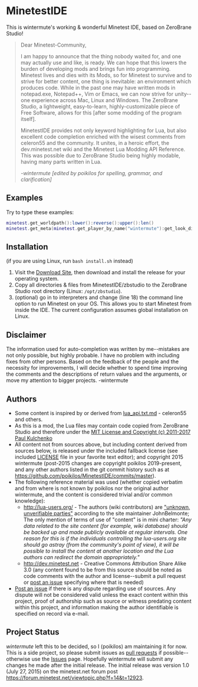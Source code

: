 # MinetestIDE
This is wintermute's working & wonderful Minetest IDE, based on ZeroBrane Studio!

> Dear Minetest-Community,
> 
> I am happy to announce that the thing nobody waited for, and one may actually use and like, is ready.
> We can hope that this lowers the burden of developing mods and brings fun into programming.
> Minetest lives and dies with its Mods, so for Minetest to survive and to strive for better content, one thing is inevitable: an environment which produces code. While in the past one may have written mods in notepad.exe, Notepad++, Vim or Emacs, we can now strive for unity--one experience across Mac, Linux and Windows. The ZeroBrane Studio, a lightweight, easy-to-learn, highly-customizable piece of Free Software, allows for this [after some modding of the program itself].
> 
> MinetestIDE provides not only keyword highlighting for Lua, but also excellent code completion enriched with the wisest comments from celeron55 and the community.
It unites, in a heroic effort, the dev.minetest.net wiki and the Minetest Lua Modding API Reference. This was possible due to ZeroBrane Studio being highly modable, having many parts written in Lua.
> 
> *-wintermute [edited by poikilos for spelling, grammar, and clarification]*

## Examples
Try to type these examples:
```Lua
minetest.get_worldpath():lower():reverse():upper():len()
minetest.get_meta(minetest.get_player_by_name("wintermute"):get_look_dir():multiply({x = 2, y = -3, z = 4}):get_inventory():get_width()
```

## Installation
(if you are using Linux, run `bash install.sh` instead)
1.  Visit the [Download Site](http://studio.zerobrane.com/download?not-this-time), then download and install the release for your operating system.
2.  Copy all directories & files from MinetestIDE/zbstudio to the ZeroBrane Studio root directory (Linux: `/opt/zbstudio`).
3.  (optional) go in to interpreters and change (line 18) the command line option to run Minetest on your OS. This allows you to start Minetest from inside the IDE. The current configuration assumes global installation on Linux.

## Disclaimer
The information used for auto-completion was written by me--mistakes are not only possible, but highly probable. I have no problem with including fixes from other persons. Based on the feedback of the people and the necessity for improvements, I will decide whether to spend time improving the comments and the descriptions of return values and the arguments, or move my attention to bigger projects. -wintermute

## Authors
* Some content is inspired by or derived from [lua_api.txt.md](https://notabug.org/pgimeno/Gists/src/minetest--lua_api.md/lua_api.md) - celeron55 and others.
* As this is a mod, the Lua files may contain code copied from ZeroBrane Studio and therefore under the [MIT License and Copyright (c) 2011-2017 Paul Kulchenko](https://github.com/pkulchenko/ZeroBraneStudio/blob/master/LICENSE)
* All content not from sources above, but including content derived from sources below, is released under the included fallback license (see included [LICENSE](https://github.com/poikilos/MinetestIDE/blob/master/LICENSE) file in your favorite text editor); and copyright 2015 wintermute (post-2015 changes are copyright poikilos 2019-present, and any other authors listed in the git commit history such as at <https://github.com/poikilos/MinetestIDE/commits/master>).
* The following reference material was used (whether copied verbatim and from where is not known by poikilos nor the original author wintermute, and the content is considered trivial and/or common knowledge):
  * <http://lua-users.org/> - The authors (wiki contributors) are ["unknown, unverifiable parties"](http://lua-users.org/cgi-bin/wiki.pl?action=history&id=HomePage) according to the site maintainer JohnBelmonte; The only mention of terms of use of "content" is in mini charter: *"Any data related to the site content (for example, wiki database) should be backed up and made publicly available at regular intervals. One reason for this is if the individuals controlling the lua-users.org site should go astray (from the community's point of view), it will be possible to install the content at another location and the Lua authors can redirect the domain appropriately."*
  * <http://dev.minetest.net> - Creative Commons Attribution Share Alike 3.0
    (any content found to be from this source should be noted as code comments with the author and license--submit a pull request or [post an issue](https://github.com/poikilos/MinetestIDE/issues) specifying where that is needed)
* [Post an issue](https://github.com/poikilos/MinetestIDE/issues) if there is any dispute regarding use of sources. Any dispute will not be considered valid unless the exact content within this project, proof of authorship such as source or witness predating content within this project, and information making the author identifiable is specified on record via e-mail.

## Project Status
*wintermute* left this to be decided, so I (poikilos) am maintaining it for now. This is a side project, so please submit issues as [pull requests](https://github.com/poikilos/MinetestIDE/pulls) if possible--otherwise use the [Issues](https://github.com/poikilos/MinetestIDE/issues) page. Hopefully wintermute will submit any changes he made after the initial release.
The initial release was version 1.0 (July 27, 2015) on the minetest.net forum post <https://forum.minetest.net/viewtopic.php?f=14&t=12923>.
